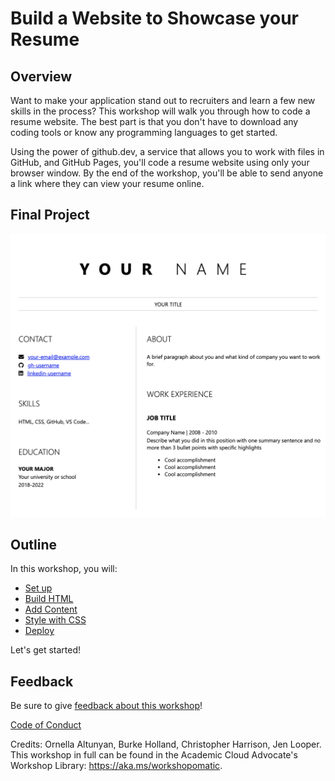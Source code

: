 # Build a Website to Showcase your Resume

## Overview

Want to make your application stand out to recruiters and learn a few new skills in the process? This workshop will walk you through how to code a resume website. The best part is that you don't have to download any coding tools or know any programming languages to get started. 

Using the power of github.dev, a service that allows you to work with files in GitHub, and GitHub Pages, you'll code a resume website using only your browser window. By the end of the workshop, you'll be able to send anyone a link where they can view your resume online. 

## Final Project

![resume website](./images/final-result.png)

## Outline
In this workshop, you will: 
* [Set up](0-setup.md)
* [Build HTML](1-create-html.md)
* [Add Content](2-add-content.md)
* [Style with CSS](3-add-style.md)
* [Deploy](4-creating-website.md)

Let's get started!

## Feedback

Be sure to give [feedback about this workshop](https://forms.office.com/r/MdhJWMZthR)!

[Code of Conduct](../../CODE_OF_CONDUCT.md)

Credits: Ornella Altunyan, Burke Holland, Christopher Harrison, Jen Looper. This workshop in full can be found in the Academic Cloud Advocate's Workshop Library: https://aka.ms/workshopomatic.  


